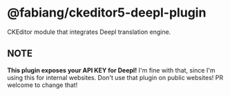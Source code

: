 # @fabiang/ckeditor5-deepl-plugin

CKEditor module that integrates Deepl translation engine.

## NOTE

**This plugin exposes your API KEY for Deepl!**
I'm fine with that, since I'm using this for internal websites.
Don't use that plugin on public websites! PR welcome to change that!
